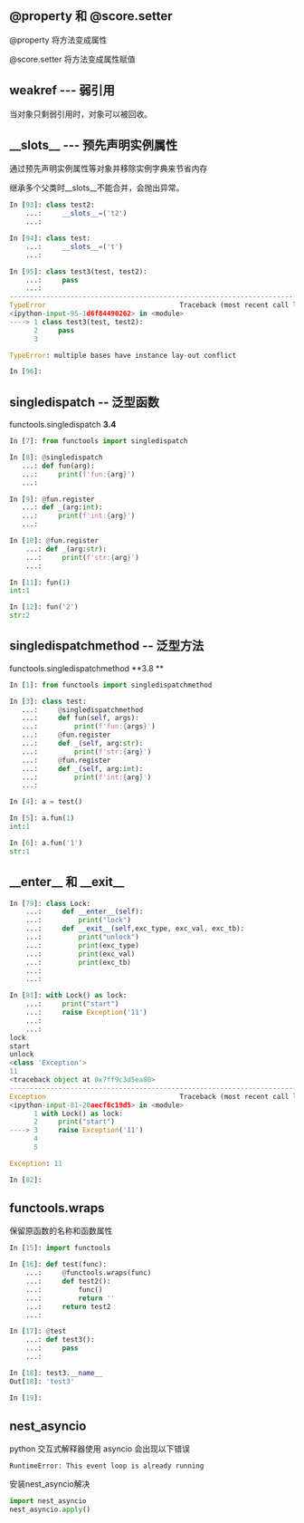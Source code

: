 ## @property 和 @score.setter

@property 将方法变成属性

@score.setter 将方法变成属性赋值



## weakref  --- 弱引用

当对象只剩弱引用时，对象可以被回收。



## \_\_slots\_\_  --- 预先声明实例属性

通过预先声明实例属性等对象并移除实例字典来节省内存

继承多个父类时\_\_slots\_\_不能合并，会抛出异常。

```python
In [93]: class test2:
    ...:     __slots__=('t2')
    ...:

In [94]: class test:
    ...:     __slots__=('t')
    ...:

In [95]: class test3(test, test2):
    ...:     pass
    ...:
---------------------------------------------------------------------------
TypeError                                 Traceback (most recent call last)
<ipython-input-95-1d6f84490262> in <module>
----> 1 class test3(test, test2):
      2     pass
      3

TypeError: multiple bases have instance lay-out conflict

In [96]:
```



## singledispatch -- 泛型函数

functools.singledispatch **3.4**

```python
In [7]: from functools import singledispatch

In [8]: @singledispatch
   ...: def fun(arg):
   ...:     print(f'fun:{arg}')
   ...:

In [9]: @fun.register
   ...: def _(arg:int):
   ...:     print(f'int:{arg}')
   ...:

In [10]: @fun.register
    ...: def _(arg:str):
    ...:     print(f'str:{arg}')
    ...:

In [11]: fun(1)
int:1

In [12]: fun('2')
str:2
```



## singledispatchmethod -- 泛型方法

functools.singledispatchmethod  **3.8 **

```python
In [1]: from functools import singledispatchmethod

In [3]: class test:
   ...:     @singledispatchmethod
   ...:     def fun(self, args):
   ...:         print(f'fun:{args}')
   ...:     @fun.register
   ...:     def _(self, arg:str):
   ...:         print(f'str:{arg}')
   ...:     @fun.register
   ...:     def _(self, arg:int):
   ...:         print(f'int:{arg}')
   ...:

In [4]: a = test()

In [5]: a.fun(1)
int:1

In [6]: a.fun('1')
str:1
```



## \_\_enter\_\_ 和 \_\_exit\_\_

```python
In [79]: class Lock:
    ...:     def __enter__(self):
    ...:         print("lock")
    ...:     def __exit__(self,exc_type, exc_val, exc_tb):
    ...:         print("unlock")
    ...:         print(exc_type)
    ...:         print(exc_val)
    ...:         print(exc_tb)
    ...:
    ...:

In [81]: with Lock() as lock:
    ...:     print("start")
    ...:     raise Exception('11')
    ...:
    ...:
lock
start
unlock
<class 'Exception'>
11
<traceback object at 0x7ff9c3d5ea80>
---------------------------------------------------------------------------
Exception                                 Traceback (most recent call last)
<ipython-input-81-20aecf6c19d5> in <module>
      1 with Lock() as lock:
      2     print("start")
----> 3     raise Exception('11')
      4
      5

Exception: 11

In [82]:
```



## functools.wraps

保留原函数的名称和函数属性

```python
In [15]: import functools

In [16]: def test(func):
    ...:     @functools.wraps(func)
    ...:     def test2():
    ...:         func()
    ...:         return ''
    ...:     return test2
    ...:

In [17]: @test
    ...: def test3():
    ...:     pass
    ...:

In [18]: test3.__name__
Out[18]: 'test3'

In [19]:
```



## nest_asyncio 

python 交互式解释器使用 asyncio 会出现以下错误

`RuntimeError: This event loop is already running`

安装nest_asyncio解决

```python
import nest_asyncio
nest_asyncio.apply()
```

